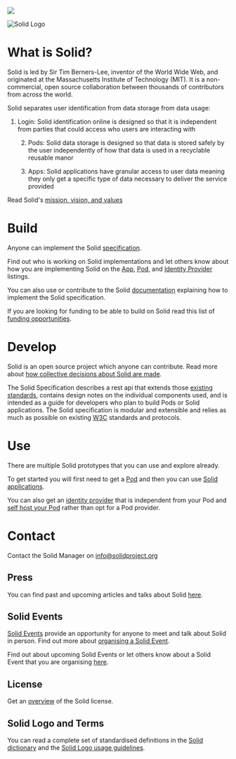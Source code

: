 [![](https://img.shields.io/badge/project-Solid-7C4DFF.svg?style=flat-square)](https://github.com/solid/solid)

![Solid Logo](https://avatars3.githubusercontent.com/u/14262490?v=3&s=200)

# What is Solid? 

Solid is led by Sir Tim Berners-Lee, inventor of the World Wide Web, and originated at the Massachusetts Institute of Technology (MIT). It is a non-commercial, open source collaboration between thousands of contributors from across the world.

Solid separates user identification from data storage from data usage: 

1.	Login: Solid identification online is designed so that it is independent from parties that could access who users are interacting with

	2.	Pods: Solid data storage is designed so that data is stored safely by the user independently of how that data is used in a recyclable reusable manor 
  
	3.	Apps: Solid applications have granular access to user data meaning they only get a specific type of data necessary to deliver the service provided

Read Solid's [mission, vision, and values](https://github.com/solid/information/pull/202)

# Build
Anyone can implement the Solid [specification](https://github.com/solid/specification). 

Find out who is working on Solid implementations and let others know about how you are implementing Solid on the [App](https://github.com/solid/solid-apps), [Pod](https://github.com/solid/pods), and [Identity Provider](https://github.com/solid/solid-idp-list) listings. 

You can also use or contribute to the Solid [documentation](https://github.com/solid/information/blob/master/documentation/documentation.md) explaining how to implement the Solid specification. 

If you are looking for funding to be able to build on Solid read this list of [funding opportunities](https://github.com/solid/information/blob/master/resources.md). 

# Develop 
Solid is an open source project which anyone can contribute. Read more about [how collective decisions about Solid are made](https://github.com/solid/culture).

The Solid Specification describes a rest api that extends those [existing standards](https://github.com/solid/information/blob/master/documentation/solid-specification.md#standards-used-in-the-solid-specification), contains design notes on the individual components used, and is intended as a guide for developers who plan to build Pods or Solid applications. The Solid specification is modular and extensible and relies as much as possible on existing [W3C](http://www.w3.org/) standards and protocols.

# Use 
There are multiple Solid prototypes that you can use and explore already. 

To get started you will first need to get a [Pod](https://github.com/solid/pods) and then you can use [Solid applications](https://github.com/solid/solid-apps). 

You can also get an [identity provider](https://github.com/solid/solid-idp-list) that is independent from your Pod and [self host your Pod](https://github.com/solid/information/blob/master/documentation/pods.md#self-hosting-pods) rather than opt for a Pod provider. 

# Contact

Contact the Solid Manager on info@solidproject.org

## Press
You can find past and upcoming articles and talks about Solid [here](https://github.com/solid/information/blob/master/press.md). 

## Solid Events 
[Solid Events](https://github.com/solid/information/blob/master/solid-events.md) provide an opportunity for anyone to meet and talk about Solid in person. Find out more about [organising a Solid Event](https://github.com/solid/information/blob/master/solid-events.md). 

Find out about upcoming Solid Events or let others know about a Solid Event that you are organising [here](https://github.com/solid/information/blob/master/solid-events.md). 

## License 
Get an [overview](https://github.com/solid/information/blob/master/license.md) of the Solid license.

## Solid Logo and Terms 
You can read a complete set of standardised definitions in the [Solid dictionary](https://github.com/solid/information/blob/master/documentation/solid-dictionary.md) and the [Solid Logo usage guidelines](https://github.com/solid/information/blob/master/solid-logo-usage-guidelines.md). 
